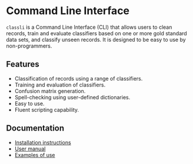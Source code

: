 # Command Line Interface

`classli` is a Command Line Interface (CLI) that allows users to clean records, train and evaluate classifiers based on
one or more gold standard data sets, and classify unseen records. It is designed to be easy to use by non-programmers.

## Features

- Classification of records using a range of classifiers.
- Training and evaluation of classifiers.
- Confusion matrix generation.
- Spell-checking using user-defined dictionaries.
- Easy to use.
- Fluent scripting capability.

## Documentation

- [Installation instructions](install/)
- [User manual](usage/)
- [Examples of use](examples/)
